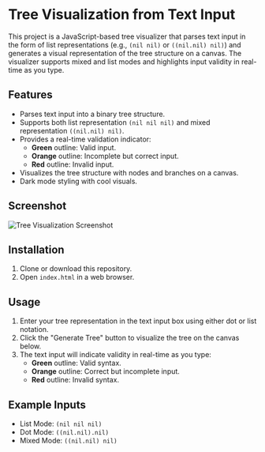 # Tree Visualization from Text Input

This project is a JavaScript-based tree visualizer that parses text input in the form of list representations (e.g., `(nil nil)` or `((nil.nil) nil)`) and generates a visual representation of the tree structure on a canvas. The visualizer supports mixed and list modes and highlights input validity in real-time as you type.

## Features

- Parses text input into a binary tree structure.
- Supports both list representation `(nil nil nil)` and mixed representation `((nil.nil) nil)`.
- Provides a real-time validation indicator:
  - **Green** outline: Valid input.
  - **Orange** outline: Incomplete but correct input.
  - **Red** outline: Invalid input.
- Visualizes the tree structure with nodes and branches on a canvas.
- Dark mode styling with cool visuals.



## Screenshot

![Tree Visualization Screenshot](https://i.imgur.com/bytXu7N.png)

## Installation

1. Clone or download this repository.
2. Open `index.html` in a web browser.

## Usage

1. Enter your tree representation in the text input box using either dot or list notation.
2. Click the "Generate Tree" button to visualize the tree on the canvas below.
3. The text input will indicate validity in real-time as you type:
   - **Green** outline: Valid syntax.
   - **Orange** outline: Correct but incomplete input.
   - **Red** outline: Invalid syntax.

## Example Inputs

- List Mode: `(nil nil nil)`
- Dot Mode: `((nil.nil).nil)`
- Mixed Mode: `((nil.nil) nil)`

